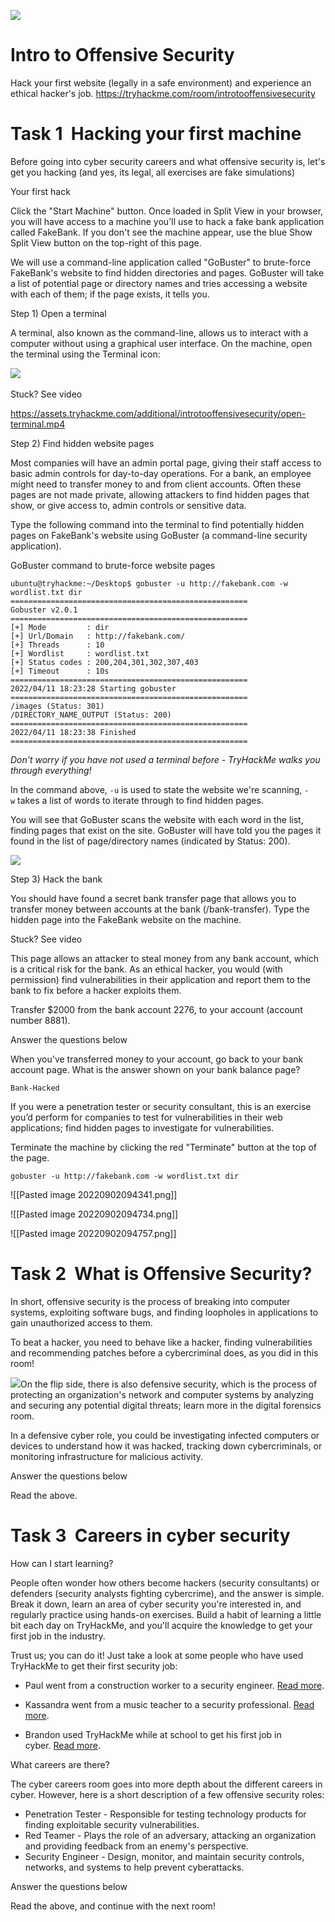 ![](https://tryhackme-images.s3.amazonaws.com/room-icons/84429363b021fa75d02b5e8c3f6f40b8.png)
# Intro to Offensive Security

Hack your first website (legally in a safe environment) and experience an ethical hacker's job.
https://tryhackme.com/room/introtooffensivesecurity



# Task 1  Hacking your first machine 

﻿﻿﻿Before going into cyber security careers and what offensive security is, let's get you hacking (and yes, its legal, all exercises are fake simulations)

Your first hack

Click the "Start Machine" button. Once loaded in Split View in your browser, you will have access to a machine you'll use to hack a fake bank application called FakeBank. If you don't see the machine appear, use the blue Show Split View button on the top-right of this page.

We will use a command-line application called "GoBuster" to brute-force FakeBank's website to find hidden directories and pages. GoBuster will take a list of potential page or directory names and tries accessing a website with each of them; if the page exists, it tells you.  

Step 1) Open a terminal

A terminal, also known as the command-line, allows us to interact with a computer without using a graphical user interface. On the machine, open the terminal using the Terminal icon: 

![](https://tryhackme-images.s3.amazonaws.com/user-uploads/5bec5dfd73790a7d06282266/room-content/443d573c553e59e4897aa99d2e77b679.png) 

Stuck? See video

https://assets.tryhackme.com/additional/introtooffensivesecurity/open-terminal.mp4

Step 2) Find hidden website pages

Most companies will have an admin portal page, giving their staff access to basic admin controls for day-to-day operations. For a bank, an employee might need to transfer money to and from client accounts. Often these pages are not made private, allowing attackers to find hidden pages that show, or give access to, admin controls or sensitive data.

Type the following command into the terminal to find potentially hidden pages on FakeBank's website using GoBuster (a command-line security application).  

GoBuster command to brute-force website pages

```markup
ubuntu@tryhackme:~/Desktop$ gobuster -u http://fakebank.com -w wordlist.txt dir  =====================================================
Gobuster v2.0.1
=====================================================
[+] Mode         : dir
[+] Url/Domain   : http://fakebank.com/
[+] Threads      : 10
[+] Wordlist     : wordlist.txt
[+] Status codes : 200,204,301,302,307,403
[+] Timeout      : 10s
=====================================================
2022/04/11 18:23:28 Starting gobuster
=====================================================
/images (Status: 301)
/DIRECTORY_NAME_OUTPUT (Status: 200)
=====================================================
2022/04/11 18:23:38 Finished
=====================================================
```

_Don't worry if you have not used a terminal before - TryHackMe walks you through everything!_

In the command above, `-u` is used to state the website we're scanning, `-w` takes a list of words to iterate through to find hidden pages.

You will see that GoBuster scans the website with each word in the list, finding pages that exist on the site. GoBuster will have told you the pages it found in the list of page/directory names (indicated by Status: 200).

![](https://tryhackme-images.s3.amazonaws.com/user-uploads/5bec5dfd73790a7d06282266/room-content/73103edfb588a260fb9d336094ad5253.png)  
  

Step 3) Hack the bank  

You should have found a secret bank transfer page that allows you to transfer money between accounts at the bank (/bank-transfer). Type the hidden page into the FakeBank website on the machine.

Stuck? See video

  
This page allows an attacker to steal money from any bank account, which is a critical risk for the bank. As an ethical hacker, you would (with permission) find vulnerabilities in their application and report them to the bank to fix before a hacker exploits them.  

Transfer $2000 from the bank account 2276, to your account (account number 8881).

Answer the questions below

When you've transferred money to your account, go back to your bank account page. What is the answer shown on your bank balance page?

	Bank-Hacked

If you were a penetration tester or security consultant, this is an exercise you’d perform for companies to test for vulnerabilities in their web applications; find hidden pages to investigate for vulnerabilities.  

Terminate the machine by clicking the red "Terminate" button at the top of the page.

```
gobuster -u http://fakebank.com -w wordlist.txt dir
```

![[Pasted image 20220902094341.png]]

![[Pasted image 20220902094734.png]]

![[Pasted image 20220902094757.png]]


# Task 2  What is Offensive Security?

In short, offensive security is the process of breaking into computer systems, exploiting software bugs, and finding loopholes in applications to gain unauthorized access to them.

To beat a hacker, you need to behave like a hacker, finding vulnerabilities and recommending patches before a cybercriminal does, as you did in this room!

![](https://tryhackme.com/img/general/computerdefend.png)On the flip side, there is also defensive security, which is the process of protecting an organization's network and computer systems by analyzing and securing any potential digital threats; learn more in the digital forensics room.  

In a defensive cyber role, you could be investigating infected computers or devices to understand how it was hacked, tracking down cybercriminals, or monitoring infrastructure for malicious activity.

Answer the questions below

Read the above.

# Task 3  Careers in cyber security
How can I start learning?

People often wonder how others become hackers (security consultants) or defenders (security analysts fighting cybercrime), and the answer is simple. Break it down, learn an area of cyber security you're interested in, and regularly practice using hands-on exercises. Build a habit of learning a little bit each day on TryHackMe, and you'll acquire the knowledge to get your first job in the industry.

Trust us; you can do it! Just take a look at some people who have used TryHackMe to get their first security job:

-   Paul went from a construction worker to a security engineer. [Read more](https://tryhackme.com/resources/blog/construction-worker-to-security-engineer-how-paul-used-tryhackme-to-land-his-first-job-in-security).  
    
-   Kassandra went from a music teacher to a security professional. [Read more](https://tryhackme.com/resources/blog/the-teacher-becomes-the-student).
-   Brandon used TryHackMe while at school to get his first job in cyber. [Read more](https://tryhackme.com/resources/blog/brandons-success-story).

What careers are there?

The cyber careers room goes into more depth about the different careers in cyber. However, here is a short description of a few offensive security roles:

-   Penetration Tester - Responsible for testing technology products for finding exploitable security vulnerabilities.
-   Red Teamer - Plays the role of an adversary, attacking an organization and providing feedback from an enemy's perspective.
-   Security Engineer - Design, monitor, and maintain security controls, networks, and systems to help prevent cyberattacks.

Answer the questions below

Read the above, and continue with the next room!